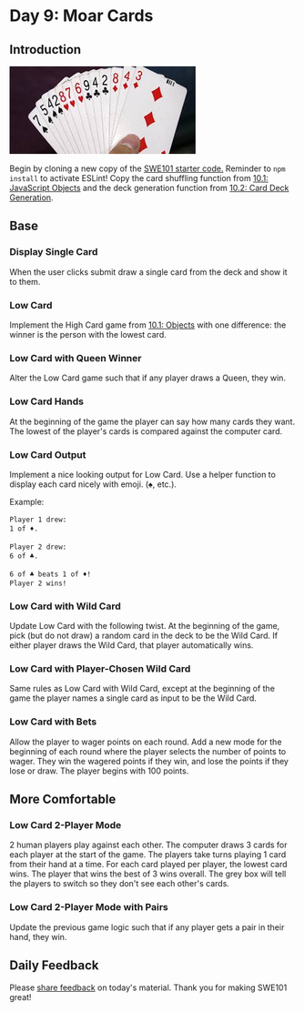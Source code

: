 # Day 9: Moar Cards

## Introduction

![](../.gitbook/assets/images-ccad.jpeg)

Begin by cloning a new copy of the [SWE101 starter code.](https://github.com/rocketacademy/swe101-starter-code) Reminder to `npm install` to activate ESLint! Copy the card shuffling function from [10.1: JavaScript Objects](../10-javascript-objects/10.1-javascript-objects.md#card-shuffling) and the deck generation function from [10.2: Card Deck Generation](../10-javascript-objects/10.2-card-deck-generation-with-loops.md).

## Base

### Display Single Card

When the user clicks submit draw a single card from the deck and show it to them.

### Low Card

Implement the High Card game from [10.1: Objects](../10-javascript-objects/10.1-javascript-objects.md#high-card) with one difference: the winner is the person with the lowest card.

### Low Card with Queen Winner

Alter the Low Card game such that if any player draws a Queen, they win.

### Low Card Hands

At the beginning of the game the player can say how many cards they want. The lowest of the player's cards is compared against the computer card.

### Low Card Output

Implement a nice looking output for Low Card. Use a helper function to display each card nicely with emoji. \(♠️, etc.\).

Example:

```text
Player 1 drew:
1 of ♦️.

Player 2 drew:
6 of ♣️.

6 of ♣️ beats 1 of ♦!
Player 2 wins!
```

### **Low Card with Wild Card**

Update Low Card with the following twist. At the beginning of the game, pick \(but do not draw\) a random card in the deck to be the Wild Card. If either player draws the Wild Card, that player automatically wins.

### Low Card with Player-Chosen Wild Card

Same rules as Low Card with Wild Card, except at the beginning of the game the player names a single card as input to be the Wild Card.

### **Low Card with Bets**

Allow the player to wager points on each round. Add a new mode for the beginning of each round where the player selects the number of points to wager. They win the wagered points if they win, and lose the points if they lose or draw. The player begins with 100 points.

## More Comfortable

### Low Card 2-Player Mode

2 human players play against each other. The computer draws 3 cards for each player at the start of the game. The players take turns playing 1 card from their hand at a time. For each card played per player, the lowest card wins. The player that wins the best of 3 wins overall. The grey box will tell the players to switch so they don't see each other's cards.

### Low Card 2-Player Mode with Pairs

Update the previous game logic such that if any player gets a pair in their hand, they win.

## Daily Feedback

Please [share feedback](https://forms.gle/8P4TURiYNPDmyAmH9) on today's material. Thank you for making SWE101 great!

